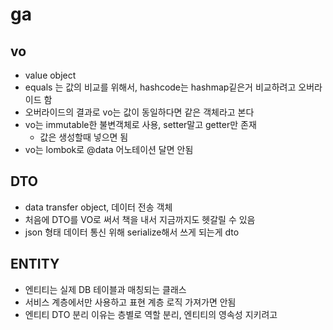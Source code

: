 # ga

## vo

* value object
* equals 는 값의 비교를 위해서, hashcode는 hashmap깉은거 비교하려고 오버라이드 함
* 오버라이드의 결과로 vo는 값이 동일하다면 같은 객체라고 본다
* vo는 immutable한 불변객체로 사용, setter말고 getter만 존재
  * 값은 생성할때 넣으면 됨
* vo는 lombok로 @data 어노테이션 달면 안됨

## DTO

* data transfer object, 데이터 전송 객체
* 처음에 DTO를 VO로 써서 책을 내서 지금까지도 헷갈릴 수 있음
* json 형태 데이터 통신 위해 serialize해서 쓰게 되는게 dto

## ENTITY

* 엔티티는 실제 DB 테이블과 매칭되는 클래스
* 서비스 계층에서만 사용하고 표현 계층 로직 가져가면 안됨
* 엔티티 DTO 분리 이유는 층별로 역할 분리, 엔티티의 영속성 지키려고